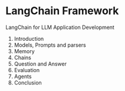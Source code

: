 # LangChain Framework
 LangChain for LLM Application Development

 1. Introduction
 2. Models, Prompts and parsers
 3. Memory
 4. Chains
 5. Question and Answer
 6. Evaluation
 7. Agents
 8. Conclusion